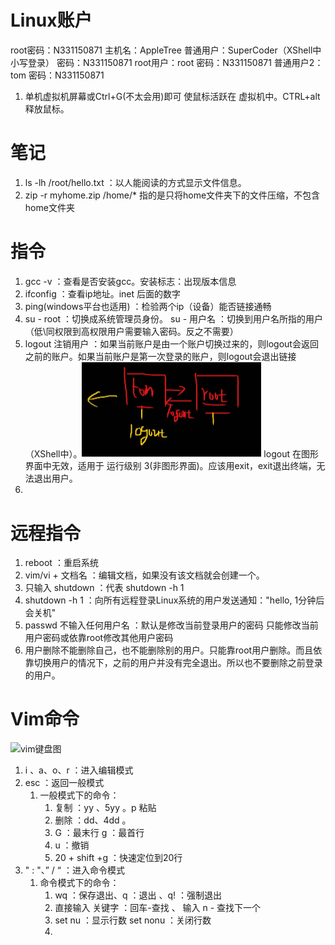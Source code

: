 # Linux账户

root密码：N331150871
主机名：AppleTree
普通用户：SuperCoder（XShell中小写登录）
密码：N331150871
root用户：root
密码：N331150871
普通用户2：tom
密码：N331150871

1. 单机虚拟机屏幕或Ctrl+G(不太会用)即可 使鼠标活跃在 虚拟机中。CTRL+alt 释放鼠标。

# 笔记

1. ls -lh /root/hello.txt    ：以人能阅读的方式显示文件信息。
2. zip -r myhome.zip /home/* 指的是只将home文件夹下的文件压缩，不包含home文件夹

# 指令

1. gcc -v ：查看是否安装gcc。安装标志：出现版本信息
2. ifconfig ：查看ip地址。inet 后面的数字
3. ping(windows平台也适用) ：检验两个ip（设备）能否链接通畅
4. su - root ：切换成系统管理员身份。 su - 用户名 ：切换到用户名所指的用户（低\同权限到高权限用户需要输入密码。反之不需要）
5. logout 注销用户 ：如果当前账户是由一个账户切换过来的，则logout会返回之前的账户。如果当前账户是第一次登录的账户，则logout会退出链接（XShell中）。<img src="Linux.assets/image-20210917014623684.png" alt="image-20210917014623684" style="zoom:50%;" />
   logout 在图形界面中无效，适用于 运行级别 3(非图形界面)。应该用exit，exit退出终端，无法退出用户。
6. 

# 远程指令

1. reboot ：重启系统
2. vim/vi + 文档名 ：编辑文档，如果没有该文档就会创建一个。
3. 只输入 shutdown ：代表 shutdown -h 1 
4. shutdown -h 1 ：向所有远程登录Linux系统的用户发送通知："hello, 1分钟后会关机"
5. passwd 不输入任何用户名 ：默认是修改当前登录用户的密码 只能修改当前用户密码或依靠root修改其他用户密码
6. 用户删除不能删除自己，也不能删除别的用户。只能靠root用户删除。而且依靠切换用户的情况下，之前的用户并没有完全退出。所以也不要删除之前登录的用户。

# Vim命令

![vim键盘图](https://img-blog.csdn.net/20170325161428570?watermark/2/text/aHR0cDovL2Jsb2cuY3Nkbi5uZXQvc2luYXRfMzYxMDEzNTQ=/font/5a6L5L2T/fontsize/400/fill/I0JBQkFCMA==/dissolve/70/gravity/SouthEast)

1. i 、a、o、r ：进入编辑模式
2. esc ：返回一般模式
   1. 一般模式下的命令：
      1. 复制 ：yy 、5yy 。p 粘贴
      2. 删除 ：dd、4dd 。 
      3. G ：最末行   g ：最首行
      4. u ：撤销
      5. 20 + shift +g ：快速定位到20行
3. " : "、” / “ ：进入命令模式
   1. 命令模式下的命令： 
      1. wq ：保存退出、q ：退出 、q! ：强制退出
      2. 直接输入 关键字 ：回车-查找 、 输入 n - 查找下一个
      3. set nu ：显示行数  set nonu ：关闭行数
      4. 